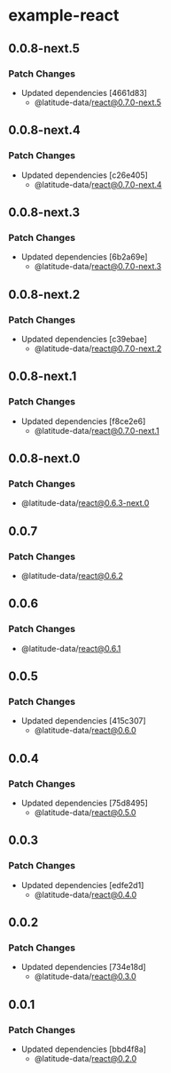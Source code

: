 # example-react

## 0.0.8-next.5

### Patch Changes

- Updated dependencies [4661d83]
  - @latitude-data/react@0.7.0-next.5

## 0.0.8-next.4

### Patch Changes

- Updated dependencies [c26e405]
  - @latitude-data/react@0.7.0-next.4

## 0.0.8-next.3

### Patch Changes

- Updated dependencies [6b2a69e]
  - @latitude-data/react@0.7.0-next.3

## 0.0.8-next.2

### Patch Changes

- Updated dependencies [c39ebae]
  - @latitude-data/react@0.7.0-next.2

## 0.0.8-next.1

### Patch Changes

- Updated dependencies [f8ce2e6]
  - @latitude-data/react@0.7.0-next.1

## 0.0.8-next.0

### Patch Changes

- @latitude-data/react@0.6.3-next.0

## 0.0.7

### Patch Changes

- @latitude-data/react@0.6.2

## 0.0.6

### Patch Changes

- @latitude-data/react@0.6.1

## 0.0.5

### Patch Changes

- Updated dependencies [415c307]
  - @latitude-data/react@0.6.0

## 0.0.4

### Patch Changes

- Updated dependencies [75d8495]
  - @latitude-data/react@0.5.0

## 0.0.3

### Patch Changes

- Updated dependencies [edfe2d1]
  - @latitude-data/react@0.4.0

## 0.0.2

### Patch Changes

- Updated dependencies [734e18d]
  - @latitude-data/react@0.3.0

## 0.0.1

### Patch Changes

- Updated dependencies [bbd4f8a]
  - @latitude-data/react@0.2.0

